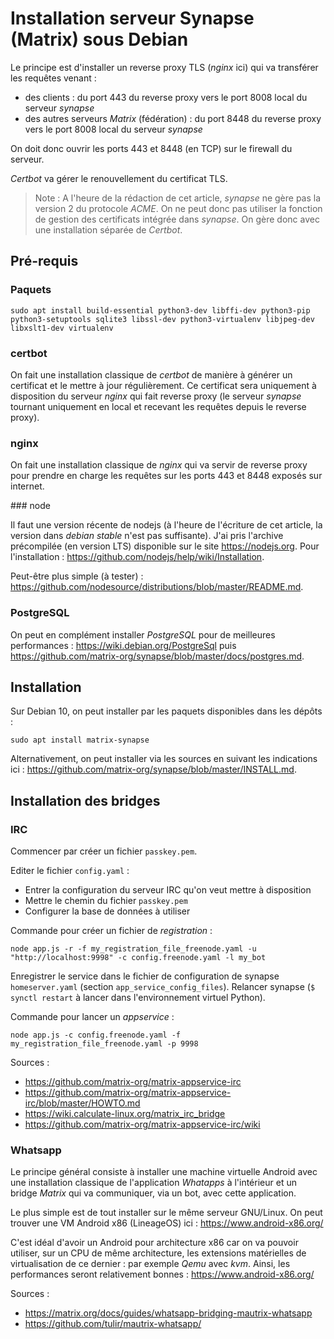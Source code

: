 # Installation serveur Synapse (Matrix) sous Debian

Le principe est d'installer un reverse proxy TLS (*nginx* ici) qui va
transférer les requêtes venant :

- des clients : du port 443 du reverse proxy vers le port 8008 local du
  serveur *synapse*
- des autres serveurs *Matrix* (fédération) : du port 8448 du reverse proxy
  vers le port 8008 local du serveur *synapse*

On doit donc ouvrir les ports 443 et 8448 (en TCP) sur le firewall du serveur.

*Certbot* va gérer le renouvellement du certificat TLS.

> Note : A l'heure de la rédaction de cet article, *synapse* ne gère pas la
  version 2 du protocole *ACME*. On ne peut donc pas utiliser la fonction de
  gestion des certificats intégrée dans *synapse*. On gère donc avec une
  installation séparée de *Certbot*.


## Pré-requis

### Paquets

```
sudo apt install build-essential python3-dev libffi-dev python3-pip python3-setuptools sqlite3 libssl-dev python3-virtualenv libjpeg-dev libxslt1-dev virtualenv
```

### certbot

On fait une installation classique de *certbot* de manière à générer un
certificat et le mettre à jour régulièrement. Ce certificat sera uniquement à
disposition du serveur *nginx* qui fait reverse proxy (le serveur *synapse*
tournant uniquement en local et recevant les requêtes depuis le reverse
proxy).

### nginx

On fait une installation classique de *nginx* qui va servir de reverse proxy
pour prendre en charge les requêtes sur les ports 443 et 8448 exposés sur
internet.

### node

Il faut une version récente de nodejs (à l'heure de l'écriture de cet article,
la version dans *debian stable* n'est pas suffisante). J'ai pris l'archive
précompilée (en version LTS) disponible sur le site <https://nodejs.org>.
Pour l'installation : <https://github.com/nodejs/help/wiki/Installation>.

Peut-être plus simple (à tester) :
<https://github.com/nodesource/distributions/blob/master/README.md>.

### PostgreSQL

On peut en complément installer *PostgreSQL* pour de meilleures performances :
<https://wiki.debian.org/PostgreSql> puis
<https://github.com/matrix-org/synapse/blob/master/docs/postgres.md>.

## Installation

Sur Debian 10, on peut installer par les paquets disponibles dans les dépôts :
```
sudo apt install matrix-synapse
```

Alternativement, on peut installer via les sources en suivant les indications
ici : <https://github.com/matrix-org/synapse/blob/master/INSTALL.md>.

## Installation des bridges

### IRC

Commencer par créer un fichier `passkey.pem`.

Editer le fichier `config.yaml` :

- Entrer la configuration du serveur IRC qu'on veut mettre à disposition
- Mettre le chemin du fichier `passkey.pem`
- Configurer la base de données à utiliser

Commande pour créer un fichier de *registration* :
```
node app.js -r -f my_registration_file_freenode.yaml -u "http://localhost:9998" -c config.freenode.yaml -l my_bot
```

Enregistrer le service dans le fichier de configuration de synapse
`homeserver.yaml` (section `app_service_config_files`).
Relancer synapse (`$ synctl restart` à lancer dans l'environnement virtuel
Python).

Commande pour lancer un *appservice* :
```
node app.js -c config.freenode.yaml -f my_registration_file_freenode.yaml -p 9998
```

Sources :

* <https://github.com/matrix-org/matrix-appservice-irc>
* <https://github.com/matrix-org/matrix-appservice-irc/blob/master/HOWTO.md>
* <https://wiki.calculate-linux.org/matrix_irc_bridge>
* <https://github.com/matrix-org/matrix-appservice-irc/wiki>

### Whatsapp

Le principe général consiste à installer une machine virtuelle Android avec
une installation classique de l'application *Whatapps* à l'intérieur et un
bridge *Matrix* qui va communiquer, via un bot, avec cette application.

Le plus simple est de tout installer sur le même serveur GNU/Linux. On peut
trouver une VM Android x86 (LineageOS) ici : <https://www.android-x86.org/>

C'est idéal d'avoir un Android pour architecture x86 car on va pouvoir
utiliser, sur un CPU de même architecture, les extensions matérielles de
virtualisation de ce dernier : par exemple *Qemu* avec *kvm*.
Ainsi, les performances seront relativement bonnes :
<https://www.android-x86.org/>

Sources :

* <https://matrix.org/docs/guides/whatsapp-bridging-mautrix-whatsapp>
* <https://github.com/tulir/mautrix-whatsapp/>

